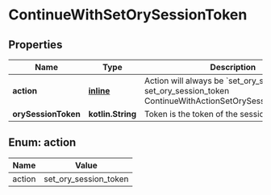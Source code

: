 
# ContinueWithSetOrySessionToken

## Properties
| Name | Type | Description | Notes |
| ------------ | ------------- | ------------- | ------------- |
| **action** | [**inline**](#Action) | Action will always be &#x60;set_ory_session_token&#x60; set_ory_session_token ContinueWithActionSetOrySessionTokenString |  |
| **orySessionToken** | **kotlin.String** | Token is the token of the session |  |


<a id="Action"></a>
## Enum: action
| Name | Value |
| ---- | ----- |
| action | set_ory_session_token |



